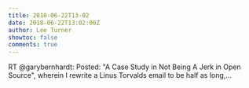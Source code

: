 ```yaml
---
title: 2018-06-22T13-02
date: 2018-06-22T13:02:00Z
author: Lee Turner
showtoc: false
comments: true
---
```


RT @garybernhardt: Posted: "A Case Study in Not Being A Jerk in Open Source", wherein I rewrite a Linus Torvalds email to be half as long,…

